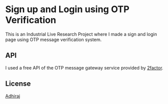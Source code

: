 # Sign up and Login using OTP Verification

This is an Industrial Live Research Project where I made a sign and login page using OTP message verification system.

## API
I used a free API of the OTP message gateway service provided by [2factor](https://2factor.in/).

## License
[Adhiraj](https://github.com/adhirajcs)
